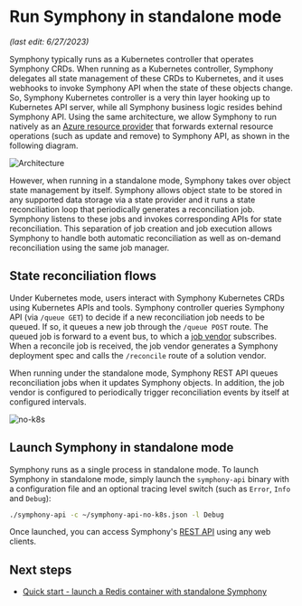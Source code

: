 # Run Symphony in standalone mode

_(last edit: 6/27/2023)_

Symphony typically runs as a Kubernetes controller that operates Symphony CRDs. When running as a Kubernetes controller, Symphony delegates all state management of these CRDs to Kubernetes, and it uses webhooks to invoke Symphony API when the state of these objects change. So, Symphony Kubernetes controller is a very thin layer hooking up to Kubernetes API server, while all Symphony business logic resides behind Symphony API. Using the same architecture, we allow Symphony to run natively as an [Azure resource provider](https://learn.microsoft.com/azure/azure-resource-manager/management/resource-providers-and-types) that forwards external resource operations (such as update and remove) to Symphony API, as shown in the following diagram.

![Architecture](../images/architecture.png)

However, when running in a standalone mode, Symphony takes over object state management by itself. Symphony allows object state to be stored in any supported data storage via a state provider and it runs a state reconciliation loop that periodically generates a reconciliation job. Symphony listens to these jobs and invokes corresponding APIs for state reconciliation. This separation of job creation and job execution allows Symphony to handle both automatic reconciliation as well as on-demand reconciliation using the same job manager.

## State reconciliation flows

Under Kubernetes mode, users interact with Symphony Kubernetes CRDs using Kubernetes APIs and tools. Symphony controller queries Symphony API (via `/queue GET`) to decide if a new reconciliation job needs to be queued. If so, it queues a new job through the `/queue POST` route. The queued job is forward to a event bus, to which a [job vendor](../vendors/job.md) subscribes. When a reconcile job is received, the job vendor generates a Symphony deployment spec and calls the `/reconcile` route of a solution vendor.

When running under the standalone mode, Symphony REST API queues reconciliation jobs when it updates Symphony objects. In addition, the job vendor is configured to periodically trigger reconciliation events by itself at configured intervals.

![no-k8s](../images/no-k8s.png)

## Launch Symphony in standalone mode

Symphony runs as a single process in standalone mode. To launch Symphony in standalone mode, simply launch the `symphony-api` binary with a configuration file and an optional tracing level switch (such as `Error`, `Info` and `Debug`):

```bash
./symphony-api -c ~/symphony-api-no-k8s.json -l Debug
```

Once launched, you can access Symphony's [REST API](../api/api.md) using any web clients.

## Next steps

* [Quick start - launch a Redis container with standalone Symphony](../quick_start/deploy_redis_no_k8s.md)